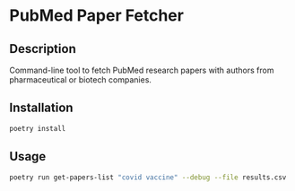 # PubMed Paper Fetcher

## Description
Command-line tool to fetch PubMed research papers with authors from pharmaceutical or biotech companies.

## Installation

```bash
poetry install
```

## Usage

```bash
poetry run get-papers-list "covid vaccine" --debug --file results.csv
```

